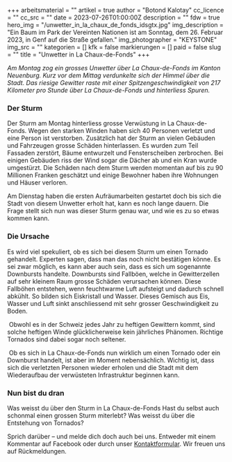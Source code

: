 +++
arbeitsmaterial = ""
artikel = true
author = "Botond Kalotay"
cc_licence = ""
cc_src = ""
date = 2023-07-26T01:00:00Z
description = ""
fdw = true
hero_img = "/unwetter_in_la_chaux_de_fonds_idsgtx.jpg"
img_description = "Ein Baum im Park der Vereinten Nationen ist am Sonntag, dem 26. Februar 2023, in Genf auf die Straße gefallen."
img_photographer = "KEYSTONE"
img_src = ""
kategorien = []
kfk = false
markierungen = []
paid = false
slug = ""
title = "Unwetter in La Chaux-de-Fonds"
+++

_Am Montag zog ein grosses Unwetter über La Chaux-de-Fonds im Kanton Neuenburg. Kurz vor dem Mittag verdunkelte sich der Himmel über die Stadt. Das riesige Gewitter raste mit einer Spitzengeschwindigkeit von 217 Kilometer pro Stunde über La Chaux-de-Fonds und hinterliess Spuren._

### Der Sturm

Der Sturm am Montag hinterliess grosse Verwüstung in La Chaux-de-Fonds. Wegen den starken Winden haben sich 40 Personen verletzt und eine Person ist verstorben. Zusätzlich hat der Sturm an vielen Gebäuden und Fahrzeugen grosse Schäden hinterlassen. Es wurden zum Teil Fassaden zerstört, Bäume entwurzelt und Fensterscheiben zerbrochen. Bei einigen Gebäuden riss der Wind sogar die Dächer ab und ein Kran wurde umgestürzt. Die Schäden nach dem Sturm werden momentan auf bis zu 90 Millionen Franken geschätzt und einige Bewohner haben ihre Wohnungen und Häuser verloren.

Am Dienstag haben die ersten Aufräumarbeiten gestartet doch bis sich die Stadt von diesem Unwetter erholt hat, kann es noch lange dauern. Die Frage stellt sich nun was dieser Sturm genau war, und wie es zu so etwas kommen kann.

### Die Ursache

Es wird viel spekuliert, ob es sich bei diesem Sturm um einen Tornado gehandelt. Experten sagen, dass man das noch nicht bestätigen könne. Es sei zwar möglich, es kann aber auch sein, dass es sich um sogenannte Downbursts handelte. Downbursts sind Fallböen, welche in Gewitterzellen auf sehr kleinem Raum grosse Schäden verursachen können. Diese Fallböhen entstehen, wenn feuchtwarme Luft aufsteigt und dadurch schnell abkühlt. So bilden sich Eiskristall und Wasser. Dieses Gemisch aus Eis, Wasser und Luft sinkt anschliessend mit sehr grosser Geschwindigkeit zu Boden.

 Obwohl es in der Schweiz jedes Jahr zu heftigen Gewittern kommt, sind solche heftigen Winde glücklicherweise kein jährliches Phänomen. Richtige Tornados sind dabei sogar noch seltener.

 Ob es sich in La Chaux-de-Fonds nun wirklich um einen Tornado oder ein Downburst handelt, ist aber im Moment nebensächlich. Wichtig ist, dass sich die verletzten Personen wieder erholen und die Stadt mit dem Wiederaufbau der verwüsteten Infrastruktur beginnen kann.

### Nun bist du dran

Was weisst du über den Sturm in La Chaux-de-Fonds
Hast du selbst auch schonmal einen grossen Sturm miterlebt?
Was weisst du über die Entstehung von Tornados?

Sprich darüber – und melde dich doch auch bei uns. Entweder mit einem Kommentar auf Facebook oder durch unser [Kontaktformular](https://www.chinderzytig.ch/kontakt/). Wir freuen uns auf Rückmeldungen.
